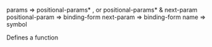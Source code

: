   params => positional-params* , or positional-params* & next-param
  positional-param => binding-form
  next-param => binding-form
  name => symbol

  Defines a function
